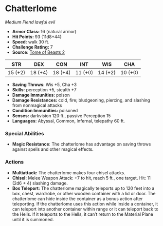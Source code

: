 # Chatterlome

*Medium* *Fiend* *lawful evil*

- **Armor Class:** 16 (natural armor)
- **Hit Points:** 93 (11d8+44)
- **Speed:** walk 30 ft.
- **Challenge Rating:** 7
- **Source:** [Tome of Beasts 2](https://koboldpress.com/kpstore/product/tome-of-beasts-2-for-5th-edition/)

| STR | DEX | CON | INT | WIS | CHA |
| --- | --- | --- | --- | --- | --- |
| 15 (+2) | 18 (+4) | 18 (+4) | 11 (+0) | 14 (+2) | 10 (+0) |

- **Saving Throws**: Wis +5, Cha +3
- **Skills:** perception +5, stealth +7
- **Damage Immunities:** poison
- **Damage Resistances:** cold, fire; bludgeoning, piercing, and slashing from nonmagical attacks
- **Condition Immunities:** poisoned
- **Senses:** darkvision 120 ft., passive Perception 15
- **Languages:** Abyssal, Common, Infernal, telepathy 60 ft.
### Special Abilities
- **Magic Resistance:** The chatterlome has advantage on saving throws against spells and other magical effects.
### Actions
- **Multiattack:** The chatterlome makes four chisel attacks.
- **Chisel:** Melee Weapon Attack: +7 to hit, reach 5 ft., one target. Hit: 11 (2d6 + 4) slashing damage.
- **Box Teleport:** The chatterlome magically teleports up to 120 feet into a box, chest, wardrobe, or other wooden container with a lid or door. The chatterlome can hide inside the container as a bonus action after teleporting. If the chatterlome uses this action while inside a container, it can teleport into another container within range or it can teleport back to the Hells. If it teleports to the Hells, it can’t return to the Material Plane until it is summoned.
